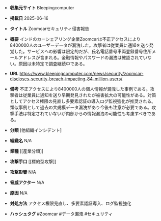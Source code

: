 - **収集元サイト**
Bleepingcomputer

- **掲載日**
2025-06-16

- **タイトル**
Zoomcarセキュリティ侵害報告

- **概要**
インドのカーシェアリング企業Zoomcarは不正アクセスにより8400000人のユーザーデータが漏洩した。攻撃者は従業員に通知を送り発覚した。サービスへの影響は限定的だが、氏名電話番号車両登録番号住所メールアドレスが含まれる。金融情報やパスワードの漏洩は確認されていない。原因は未特定で調査継続中である。

- **URL**
https://www.bleepingcomputer.com/news/security/zoomcar-discloses-security-breach-impacting-84-million-users/

- **備考**
不正アクセスにより8400000人の個人情報が漏洩した事例である。攻撃者は従業員に通知を送り早期発見されたが被害拡大の可能性がある。対策としてアクセス権限の見直し多要素認証の導入ログ監視強化が推奨される。類似事例として過去の大規模データ漏洩があり今後も注意が必要である。攻撃手法は特定されていないが内部からの情報漏洩の可能性も考慮すべきである。

- **分類**
[他組織インシデント]

- **組織名**
N/A

- **業種**
[[産業分類]]

- **攻撃手口**
[[標的型攻撃]]

- **攻撃影響**
N/A

- **脅威アクター**
N/A

- **原因**
N/A

- **対処方法**
アクセス権限見直し、多要素認証導入、ログ監視強化

- **ハッシュタグ**
#Zoomcar #データ漏洩 #セキュリティ
